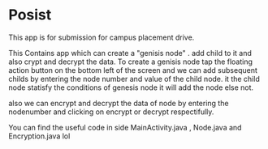# Posist
This app is for submission for campus placement drive.

This Contains app which can create a "genisis node" . add child to it and also crypt and decrypt the data.
To create a genisis node tap the floating action button on the bottom left of the screen and we can add subsequent childs by entering the 
node number and value of the child node. it the child node statisfy the conditions of genesis node it will add the node else not.

also we can encrypt and decrypt the data of node by entering the nodenumber and clicking on encrypt or decrypt respectifully.


You can find the useful code in side MainActivity.java , Node.java and Encryption.java
lol
